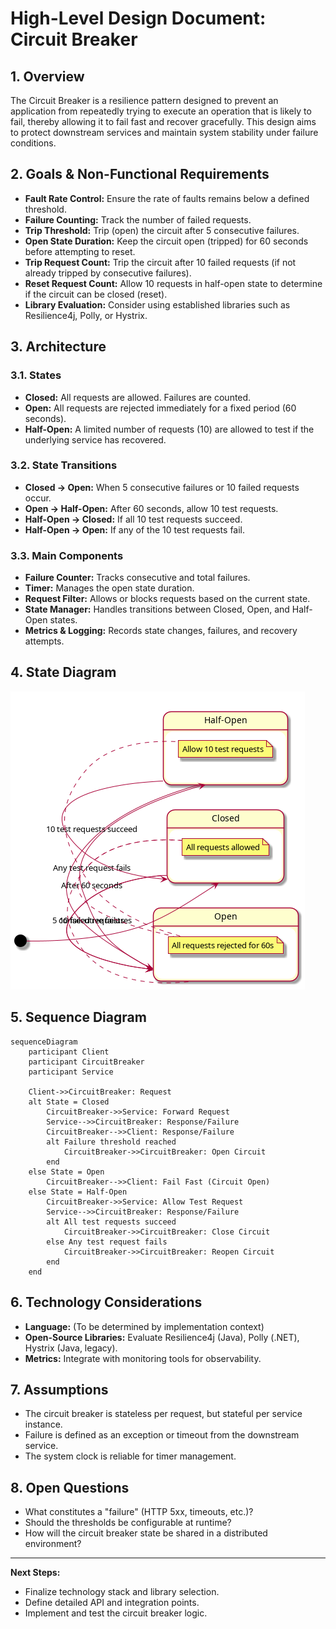 # High-Level Design Document: Circuit Breaker

## 1. Overview

The Circuit Breaker is a resilience pattern designed to prevent an application from repeatedly trying to execute an operation that is likely to fail, thereby allowing it to fail fast and recover gracefully. This design aims to protect downstream services and maintain system stability under failure conditions.

## 2. Goals & Non-Functional Requirements

- **Fault Rate Control:** Ensure the rate of faults remains below a defined threshold.
- **Failure Counting:** Track the number of failed requests.
- **Trip Threshold:** Trip (open) the circuit after 5 consecutive failures.
- **Open State Duration:** Keep the circuit open (tripped) for 60 seconds before attempting to reset.
- **Trip Request Count:** Trip the circuit after 10 failed requests (if not already tripped by consecutive failures).
- **Reset Request Count:** Allow 10 requests in half-open state to determine if the circuit can be closed (reset).
- **Library Evaluation:** Consider using established libraries such as Resilience4j, Polly, or Hystrix.

## 3. Architecture

### 3.1. States

- **Closed:** All requests are allowed. Failures are counted.
- **Open:** All requests are rejected immediately for a fixed period (60 seconds).
- **Half-Open:** A limited number of requests (10) are allowed to test if the underlying service has recovered.

### 3.2. State Transitions

- **Closed → Open:** When 5 consecutive failures or 10 failed requests occur.
- **Open → Half-Open:** After 60 seconds, allow 10 test requests.
- **Half-Open → Closed:** If all 10 test requests succeed.
- **Half-Open → Open:** If any of the 10 test requests fail.

### 3.3. Main Components

- **Failure Counter:** Tracks consecutive and total failures.
- **Timer:** Manages the open state duration.
- **Request Filter:** Allows or blocks requests based on the current state.
- **State Manager:** Handles transitions between Closed, Open, and Half-Open states.
- **Metrics & Logging:** Records state changes, failures, and recovery attempts.

## 4. State Diagram

![State Diagram](state_diagram.png)

## 5. Sequence Diagram

```mermaid
sequenceDiagram
    participant Client
    participant CircuitBreaker
    participant Service

    Client->>CircuitBreaker: Request
    alt State = Closed
        CircuitBreaker->>Service: Forward Request
        Service-->>CircuitBreaker: Response/Failure
        CircuitBreaker-->>Client: Response/Failure
        alt Failure threshold reached
            CircuitBreaker->>CircuitBreaker: Open Circuit
        end
    else State = Open
        CircuitBreaker-->>Client: Fail Fast (Circuit Open)
    else State = Half-Open
        CircuitBreaker->>Service: Allow Test Request
        Service-->>CircuitBreaker: Response/Failure
        alt All test requests succeed
            CircuitBreaker->>CircuitBreaker: Close Circuit
        else Any test request fails
            CircuitBreaker->>CircuitBreaker: Reopen Circuit
        end
    end
```

## 6. Technology Considerations

- **Language:** (To be determined by implementation context)
- **Open-Source Libraries:** Evaluate Resilience4j (Java), Polly (.NET), Hystrix (Java, legacy).
- **Metrics:** Integrate with monitoring tools for observability.

## 7. Assumptions

- The circuit breaker is stateless per request, but stateful per service instance.
- Failure is defined as an exception or timeout from the downstream service.
- The system clock is reliable for timer management.

## 8. Open Questions

- What constitutes a "failure" (HTTP 5xx, timeouts, etc.)?
- Should the thresholds be configurable at runtime?
- How will the circuit breaker state be shared in a distributed environment?

---

**Next Steps:**
- Finalize technology stack and library selection.
- Define detailed API and integration points.
- Implement and test the circuit breaker logic. 